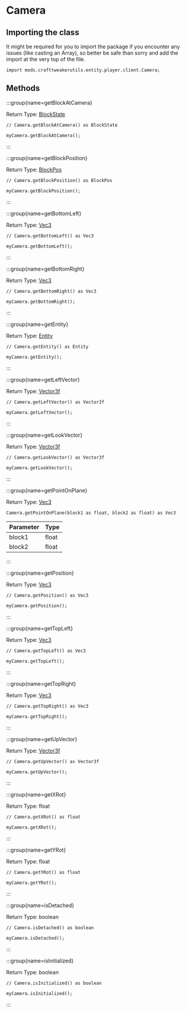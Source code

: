 # Camera

## Importing the class

It might be required for you to import the package if you encounter any issues (like casting an Array), so better be safe than sorry and add the import at the very top of the file.
```zenscript
import mods.crafttweakerutils.entity.player.client.Camera;
```


## Methods

:::group{name=getBlockAtCamera}

Return Type: [BlockState](/vanilla/api/block/BlockState)

```zenscript
// Camera.getBlockAtCamera() as BlockState

myCamera.getBlockAtCamera();
```

:::

:::group{name=getBlockPosition}

Return Type: [BlockPos](/vanilla/api/util/math/BlockPos)

```zenscript
// Camera.getBlockPosition() as BlockPos

myCamera.getBlockPosition();
```

:::

:::group{name=getBottomLeft}

Return Type: [Vec3](/vanilla/api/util/math/Vec3)

```zenscript
// Camera.getBottomLeft() as Vec3

myCamera.getBottomLeft();
```

:::

:::group{name=getBottomRight}

Return Type: [Vec3](/vanilla/api/util/math/Vec3)

```zenscript
// Camera.getBottomRight() as Vec3

myCamera.getBottomRight();
```

:::

:::group{name=getEntity}

Return Type: [Entity](/mods/sixikutils/utils/entity/Entity)

```zenscript
// Camera.getEntity() as Entity

myCamera.getEntity();
```

:::

:::group{name=getLeftVector}

Return Type: [Vector3f](/vanilla/api/util/math/Vector3f)

```zenscript
// Camera.getLeftVector() as Vector3f

myCamera.getLeftVector();
```

:::

:::group{name=getLookVector}

Return Type: [Vector3f](/vanilla/api/util/math/Vector3f)

```zenscript
// Camera.getLookVector() as Vector3f

myCamera.getLookVector();
```

:::

:::group{name=getPointOnPlane}

Return Type: [Vec3](/vanilla/api/util/math/Vec3)

```zenscript
Camera.getPointOnPlane(block1 as float, block2 as float) as Vec3
```

| Parameter | Type  |
|-----------|-------|
| block1    | float |
| block2    | float |


:::

:::group{name=getPosition}

Return Type: [Vec3](/vanilla/api/util/math/Vec3)

```zenscript
// Camera.getPosition() as Vec3

myCamera.getPosition();
```

:::

:::group{name=getTopLeft}

Return Type: [Vec3](/vanilla/api/util/math/Vec3)

```zenscript
// Camera.getTopLeft() as Vec3

myCamera.getTopLeft();
```

:::

:::group{name=getTopRight}

Return Type: [Vec3](/vanilla/api/util/math/Vec3)

```zenscript
// Camera.getTopRight() as Vec3

myCamera.getTopRight();
```

:::

:::group{name=getUpVector}

Return Type: [Vector3f](/vanilla/api/util/math/Vector3f)

```zenscript
// Camera.getUpVector() as Vector3f

myCamera.getUpVector();
```

:::

:::group{name=getXRot}

Return Type: float

```zenscript
// Camera.getXRot() as float

myCamera.getXRot();
```

:::

:::group{name=getYRot}

Return Type: float

```zenscript
// Camera.getYRot() as float

myCamera.getYRot();
```

:::

:::group{name=isDetached}

Return Type: boolean

```zenscript
// Camera.isDetached() as boolean

myCamera.isDetached();
```

:::

:::group{name=isInitialized}

Return Type: boolean

```zenscript
// Camera.isInitialized() as boolean

myCamera.isInitialized();
```

:::


